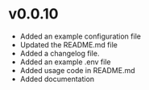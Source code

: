 # v0.0.10

* Added an example configuration file
* Updated the README.md file
* Added  a changelog file.
* Added an example .env file
* Added usage code in README.md
* Added documentation